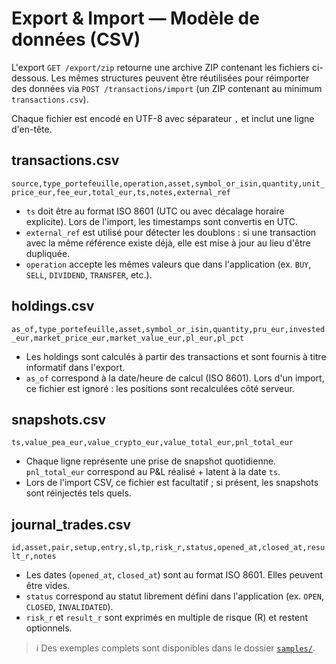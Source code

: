 # Export & Import — Modèle de données (CSV)

L'export `GET /export/zip` retourne une archive ZIP contenant les fichiers ci-dessous. Les mêmes structures peuvent être réutilisées pour réimporter des données via `POST /transactions/import` (un ZIP contenant au minimum `transactions.csv`).

Chaque fichier est encodé en UTF-8 avec séparateur `,` et inclut une ligne d'en-tête.

## transactions.csv

`source,type_portefeuille,operation,asset,symbol_or_isin,quantity,unit_price_eur,fee_eur,total_eur,ts,notes,external_ref`

- `ts` doit être au format ISO 8601 (UTC ou avec décalage horaire explicite). Lors de l'import, les timestamps sont convertis en UTC.
- `external_ref` est utilisé pour détecter les doublons : si une transaction avec la même référence existe déjà, elle est mise à jour au lieu d'être dupliquée.
- `operation` accepte les mêmes valeurs que dans l'application (ex. `BUY`, `SELL`, `DIVIDEND`, `TRANSFER`, etc.).

## holdings.csv

`as_of,type_portefeuille,asset,symbol_or_isin,quantity,pru_eur,invested_eur,market_price_eur,market_value_eur,pl_eur,pl_pct`

- Les holdings sont calculés à partir des transactions et sont fournis à titre informatif dans l'export.
- `as_of` correspond à la date/heure de calcul (ISO 8601). Lors d'un import, ce fichier est ignoré : les positions sont recalculées côté serveur.

## snapshots.csv

`ts,value_pea_eur,value_crypto_eur,value_total_eur,pnl_total_eur`

- Chaque ligne représente une prise de snapshot quotidienne. `pnl_total_eur` correspond au P&L réalisé + latent à la date `ts`.
- Lors de l'import CSV, ce fichier est facultatif ; si présent, les snapshots sont réinjectés tels quels.

## journal_trades.csv

`id,asset,pair,setup,entry,sl,tp,risk_r,status,opened_at,closed_at,result_r,notes`

- Les dates (`opened_at`, `closed_at`) sont au format ISO 8601. Elles peuvent être vides.
- `status` correspond au statut librement défini dans l'application (ex. `OPEN`, `CLOSED`, `INVALIDATED`).
- `risk_r` et `result_r` sont exprimés en multiple de risque (R) et restent optionnels.

> ℹ️ Des exemples complets sont disponibles dans le dossier [`samples/`](../samples/).
